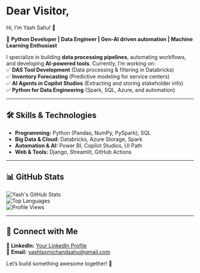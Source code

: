 # Dear Visitor,
Hi, I'm Yash Sahu! 👋 

🚀 **Python Developer | Data Engineer | Gen-AI driven automation | Machine Learning Enthusiast**  

I specialize in building **data processing pipelines**, automating workflows, and developing **AI-powered tools**. Currently, I’m working on:  
✅ **DAS Tool Development** (Data processing & filtering in Databricks)  
✅ **Inventory Forecasting** (Predictive modeling for service centers)  
✅ **AI Agents in Copilot Studios** (Extracting and storing stakeholder info)  
✅ **Python for Data Engineering** (Spark, SQL, Azure, and automation)  

---

## 🛠 Skills & Technologies  
- **Programming:** Python (Pandas, NumPy, PySpark), SQL  
- **Big Data & Cloud:** Databricks, Azure Storage, Spark  
- **Automation & AI:** Power BI, Copilot Studios, UI Path  
- **Web & Tools:** Django, Streamlit, GitHub Actions  

---

## 📊 GitHub Stats  
![Yash's GitHub Stats](https://github-readme-stats.vercel.app/api?username=YashLaxmichandSahu&show_icons=true&theme=dark)  
![Top Languages](https://github-readme-stats.vercel.app/api/top-langs/?username=YashLaxmichandSahu&layout=compact&theme=dark)  
![Profile Views](https://komarev.com/ghpvc/?YashLaxmichandSahu=YashLaxmichandSahu&color=blue)  

---

## 🔗 Connect with Me  
💼 **LinkedIn:** [Your LinkedIn Profile](#)  
📧 **Email:** yashlaxmichandsahu@gmail.com  

Let’s build something awesome together! 🚀  
